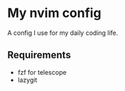 # My nvim config

A config I use for my daily coding life. 

## Requirements

- fzf for telescope
- lazygit


